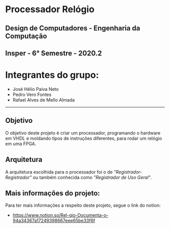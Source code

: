 # Processador Relógio

## Design de Computadores - Engenharia da Computação
## Insper - 6° Semestre - 2020.2

# Integrantes do grupo:
  
  - José Hélio Paiva Neto
  - Pedro Vero Fontes
  - Rafael Alves de Mello Almada
 
___

## Objetivo

O objetivo deste projeto é criar um processador, programando o hardware em VHDL e moldando tipos de instruções diferentes, para rodar um relógio em uma FPGA.

## Arquitetura

A arquitetura escolhida para o processador foi o de _"Registrador-Registrador"_ ou também conhecida como _"Registrador de Uso Geral"_.

## Mais informações do projeto:

Para ter mais informações a respeito deste projeto, segue o link do notion:

  - https://www.notion.so/Rel-gio-Documenta-o-94a34367a17249398667eee65be33f6f
